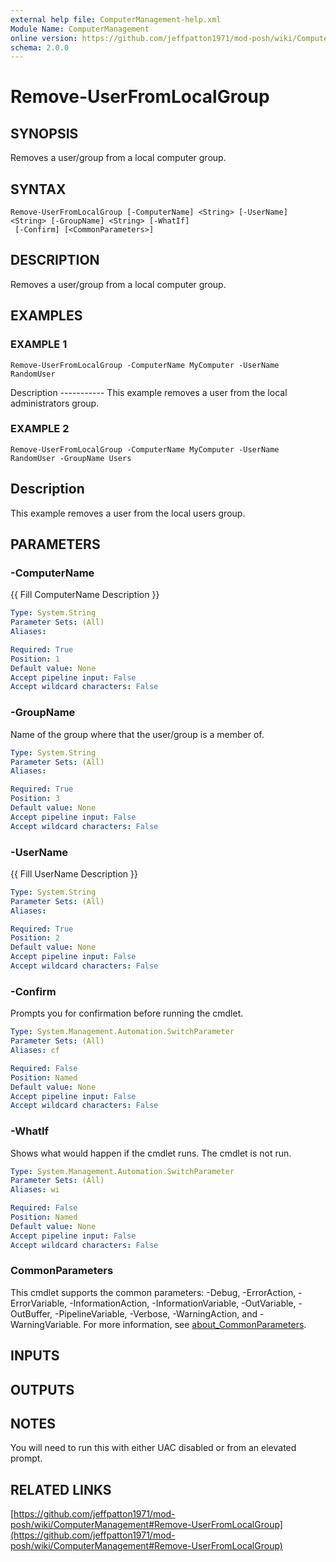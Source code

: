 ```yaml
---
external help file: ComputerManagement-help.xml
Module Name: ComputerManagement
online version: https://github.com/jeffpatton1971/mod-posh/wiki/ComputerManagement#Remove-UserFromLocalGroup
schema: 2.0.0
---
```


# Remove-UserFromLocalGroup

## SYNOPSIS
Removes a user/group from a local computer group.

## SYNTAX

```
Remove-UserFromLocalGroup [-ComputerName] <String> [-UserName] <String> [-GroupName] <String> [-WhatIf]
 [-Confirm] [<CommonParameters>]
```

## DESCRIPTION
Removes a user/group from a local computer group.

## EXAMPLES

### EXAMPLE 1
```
Remove-UserFromLocalGroup -ComputerName MyComputer -UserName RandomUser
```

Description
         -----------
         This example removes a user from the local administrators group.

### EXAMPLE 2
```
Remove-UserFromLocalGroup -ComputerName MyComputer -UserName RandomUser -GroupName Users
```

Description
-----------
This example removes a user from the local users group.

## PARAMETERS

### -ComputerName
{{ Fill ComputerName Description }}

```yaml
Type: System.String
Parameter Sets: (All)
Aliases:

Required: True
Position: 1
Default value: None
Accept pipeline input: False
Accept wildcard characters: False
```

### -GroupName
Name of the group where that the user/group is a member of.

```yaml
Type: System.String
Parameter Sets: (All)
Aliases:

Required: True
Position: 3
Default value: None
Accept pipeline input: False
Accept wildcard characters: False
```

### -UserName
{{ Fill UserName Description }}

```yaml
Type: System.String
Parameter Sets: (All)
Aliases:

Required: True
Position: 2
Default value: None
Accept pipeline input: False
Accept wildcard characters: False
```

### -Confirm
Prompts you for confirmation before running the cmdlet.

```yaml
Type: System.Management.Automation.SwitchParameter
Parameter Sets: (All)
Aliases: cf

Required: False
Position: Named
Default value: None
Accept pipeline input: False
Accept wildcard characters: False
```

### -WhatIf
Shows what would happen if the cmdlet runs.
The cmdlet is not run.

```yaml
Type: System.Management.Automation.SwitchParameter
Parameter Sets: (All)
Aliases: wi

Required: False
Position: Named
Default value: None
Accept pipeline input: False
Accept wildcard characters: False
```

### CommonParameters
This cmdlet supports the common parameters: -Debug, -ErrorAction, -ErrorVariable, -InformationAction, -InformationVariable, -OutVariable, -OutBuffer, -PipelineVariable, -Verbose, -WarningAction, and -WarningVariable. For more information, see [about_CommonParameters](http://go.microsoft.com/fwlink/?LinkID=113216).

## INPUTS

## OUTPUTS

## NOTES
You will need to run this with either UAC disabled or from an elevated prompt.

## RELATED LINKS

[https://github.com/jeffpatton1971/mod-posh/wiki/ComputerManagement#Remove-UserFromLocalGroup](https://github.com/jeffpatton1971/mod-posh/wiki/ComputerManagement#Remove-UserFromLocalGroup)

